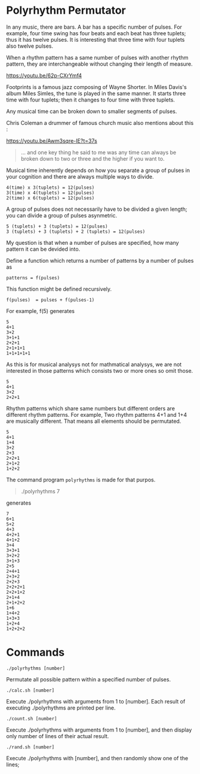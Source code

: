 
Polyrhythm Permutator
=====================

In any music, there are bars. A bar has a specific number of pulses. For
example, four time swing has four beats and each beat has three tuplets; thus
it has twelve pulses. It is interesting that three time with four tuplets also
twelve pulses.

When a rhythm pattern has a same number of pulses with another rhythm pattern,
they are interchangeable without changing their length of measure.

https://youtu.be/62p-CXrYmf4

Footprints is a famous jazz composing of Wayne Shorter. In Miles Davis's album
Miles Simles, the tune is played in the same manner. It starts three time with
four tuplets; then it changes to four time with three tuplets.

Any musical time can be broken down to smaller segments of pulses.


Chris Coleman a drummer of famous church music also mentions about this :

https://youtu.be/Awm3sqre-IE?t=37s

> ... and one key thing he said to me was any time can always be broken down
> to two or three and the higher if you want to.

Musical time inherently depends on how you separate a group of pulses in your
cognition and there are always multiple ways to divide.

```
4(time) x 3(tuplets) = 12(pulses)
3(time) x 4(tuplets) = 12(pulses)
2(time) x 6(tuplets) = 12(pulses)
```

A group of pulses does not necessarily have to be divided a given length; you
can divide a group of pulses asynmetric.

```
5 (tuplets) + 3 (tuplets) = 12(pulses)
3 (tuplets) + 3 (tuplets) + 2 (tuplets) = 12(pulses)
```

My question is that when a number of pulses are specified, how many pattern 
it can be devided into.

Define a function which returns a number of patterns by a number of pulses as

```
patterns = f(pulses)
```

This function might be defined recursively.

```
f(pulses)  = pulses + f(pulses-1)
```

For example, f(5) generates

```
5
4+1
3+2
3+1+1
2+2+1
2+1+1+1
1+1+1+1+1
```

As this is for musical analysys not for mathmatical analysys, we are not
interested in those patterns which consists two or more ones so omit those.

```
5
4+1
3+2
2+2+1
```

Rhythm patterns which share same numbers but different orders are 
different rhythm patterns. For example, Two rhythm patterns 4+1 and 1+4 are
musically different. That means all elements should be permutated.

```
5
4+1
1+4
3+2
2+3
2+2+1
2+1+2
1+2+2
```

The command program `polyrhythms` is made for that purpos.

> ./polyrhythms 7

generates

```
7
6+1
5+2
4+3
4+2+1
4+1+2
3+4
3+3+1
3+2+2
3+1+3
2+5
2+4+1
2+3+2
2+2+3
2+2+2+1
2+2+1+2
2+1+4
2+1+2+2
1+6
1+4+2
1+3+3
1+2+4
1+2+2+2
```


Commands
==========

```
./polyrhythms [number]
```
Permutate all possible pattern within a specified number of pulses.


```
./calc.sh [number]
```
Execute ./polyrhythms with arguments from 1 to [number].
Each result of executing ./polyrhythms are printed per line.


```
./count.sh [number]
```
Execute ./polyrhythms with arguments from 1 to [number], and then display only
number of lines of their actual result.


```
./rand.sh [number]
```
Execute ./polyrhythms with [number], and then randomly show one of the lines;




